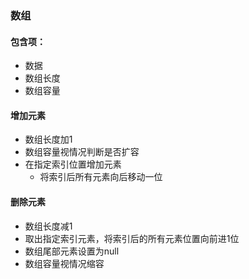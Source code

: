 ### 数组
#### 包含项：
+ 数据
+ 数组长度
+ 数组容量

#### 增加元素
+ 数组长度加1
+ 数组容量视情况判断是否扩容
+ 在指定索引位置增加元素
    - 将索引后所有元素向后移动一位

#### 删除元素
+ 数组长度减1
+ 取出指定索引元素，将索引后的所有元素位置向前进1位
+ 数组尾部元素设置为null
+ 数组容量视情况缩容    